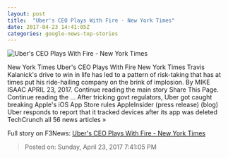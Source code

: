 ```yaml
---
layout: post
title:  "Uber's CEO Plays With Fire - New York Times"
date: 2017-04-23 14:41:05Z
categories: google-news-top-stories
---
```


![Uber's CEO Plays With Fire - New York Times](https://static01.nyt.com/images/2017/04/19/technology/24travis/00travis-facebookJumbo.gif)

New York Times Uber's CEO Plays With Fire New York Times Travis Kalanick's drive to win in life has led to a pattern of risk-taking that has at times put his ride-hailing company on the brink of implosion. By MIKE ISAAC APRIL 23, 2017. Continue reading the main story Share This Page. Continue reading the ... After tricking govt regulators, Uber got caught breaking Apple's iOS App Store rules AppleInsider (press release) (blog) Uber responds to report that it tracked devices after its app was deleted TechCrunch all 56 news articles »


Full story on F3News: [Uber's CEO Plays With Fire - New York Times](http://www.f3nws.com/n/GTR4b)

> Posted on: Sunday, April 23, 2017 7:41:05 PM

